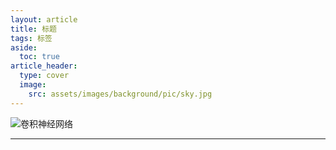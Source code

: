 ```yaml
---
layout: article
title: 标题
tags: 标签
aside:
  toc: true
article_header:
  type: cover
  image:
    src: assets/images/background/pic/sky.jpg
---
```


![卷积神经网络](assets/xmind/xmind_outputs/deep_learning/卷积神经网络.png)


---
